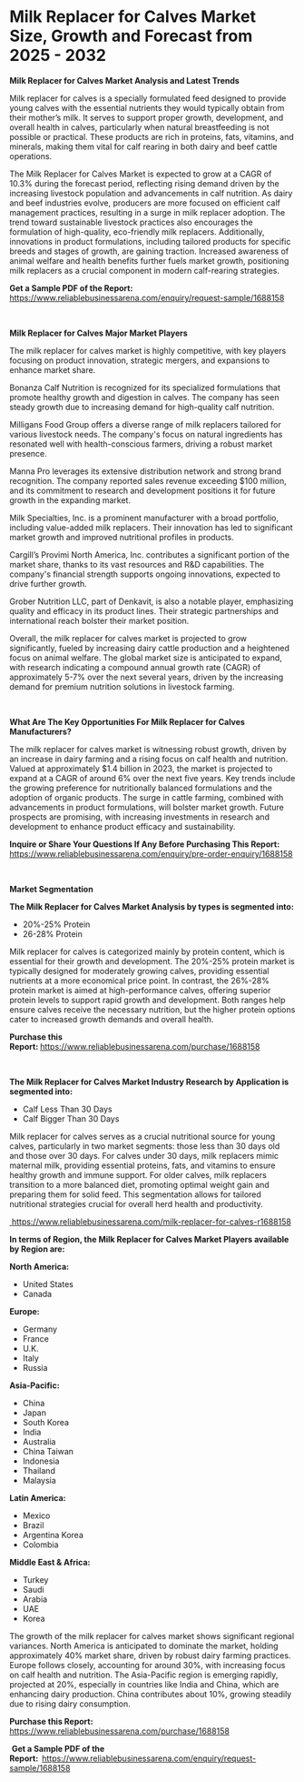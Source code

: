<p><h1>Milk Replacer for Calves Market Size, Growth and Forecast from 2025 - 2032</h1></p><p><strong>Milk Replacer for Calves Market Analysis and Latest Trends</strong></p>
<p><p>Milk replacer for calves is a specially formulated feed designed to provide young calves with the essential nutrients they would typically obtain from their mother’s milk. It serves to support proper growth, development, and overall health in calves, particularly when natural breastfeeding is not possible or practical. These products are rich in proteins, fats, vitamins, and minerals, making them vital for calf rearing in both dairy and beef cattle operations.</p><p>The Milk Replacer for Calves Market is expected to grow at a CAGR of 10.3% during the forecast period, reflecting rising demand driven by the increasing livestock population and advancements in calf nutrition. As dairy and beef industries evolve, producers are more focused on efficient calf management practices, resulting in a surge in milk replacer adoption. The trend toward sustainable livestock practices also encourages the formulation of high-quality, eco-friendly milk replacers. Additionally, innovations in product formulations, including tailored products for specific breeds and stages of growth, are gaining traction. Increased awareness of animal welfare and health benefits further fuels market growth, positioning milk replacers as a crucial component in modern calf-rearing strategies.</p></p>
<p><strong>Get a Sample PDF of the Report:&nbsp;</strong> <a href="https://www.reliablebusinessarena.com/enquiry/request-sample/1688158?utm_campaign=2531&utm_medium=2&utm_source=Github&utm_content=ia&utm_term=17042025&utm_id=milk-replacer-for-calves">https://www.reliablebusinessarena.com/enquiry/request-sample/1688158</a></p>
<p>&nbsp;</p>
<p><strong>Milk Replacer for Calves Major Market Players</strong></p>
<p><p>The milk replacer for calves market is highly competitive, with key players focusing on product innovation, strategic mergers, and expansions to enhance market share. </p><p>Bonanza Calf Nutrition is recognized for its specialized formulations that promote healthy growth and digestion in calves. The company has seen steady growth due to increasing demand for high-quality calf nutrition.</p><p>Milligans Food Group offers a diverse range of milk replacers tailored for various livestock needs. The company's focus on natural ingredients has resonated well with health-conscious farmers, driving a robust market presence.</p><p>Manna Pro leverages its extensive distribution network and strong brand recognition. The company reported sales revenue exceeding $100 million, and its commitment to research and development positions it for future growth in the expanding market.</p><p>Milk Specialties, Inc. is a prominent manufacturer with a broad portfolio, including value-added milk replacers. Their innovation has led to significant market growth and improved nutritional profiles in products. </p><p>Cargill’s Provimi North America, Inc. contributes a significant portion of the market share, thanks to its vast resources and R&D capabilities. The company's financial strength supports ongoing innovations, expected to drive further growth.</p><p>Grober Nutrition LLC, part of Denkavit, is also a notable player, emphasizing quality and efficacy in its product lines. Their strategic partnerships and international reach bolster their market position.</p><p>Overall, the milk replacer for calves market is projected to grow significantly, fueled by increasing dairy cattle production and a heightened focus on animal welfare. The global market size is anticipated to expand, with research indicating a compound annual growth rate (CAGR) of approximately 5-7% over the next several years, driven by the increasing demand for premium nutrition solutions in livestock farming.</p></p>
<p>&nbsp;</p>
<p><strong>What Are The Key Opportunities For Milk Replacer for Calves Manufacturers?</strong></p>
<p><p>The milk replacer for calves market is witnessing robust growth, driven by an increase in dairy farming and a rising focus on calf health and nutrition. Valued at approximately $1.4 billion in 2023, the market is projected to expand at a CAGR of around 6% over the next five years. Key trends include the growing preference for nutritionally balanced formulations and the adoption of organic products. The surge in cattle farming, combined with advancements in product formulations, will bolster market growth. Future prospects are promising, with increasing investments in research and development to enhance product efficacy and sustainability.</p></p>
<p><strong>Inquire or Share Your Questions If Any Before Purchasing This Report:</strong> <a href="https://www.reliablebusinessarena.com/enquiry/pre-order-enquiry/1688158?utm_campaign=2531&utm_medium=2&utm_source=Github&utm_content=ia&utm_term=17042025&utm_id=milk-replacer-for-calves">https://www.reliablebusinessarena.com/enquiry/pre-order-enquiry/1688158</a></p>
<p>&nbsp;</p>
<p><strong>Market Segmentation</strong></p>
<p><strong>The Milk Replacer for Calves Market Analysis by types is segmented into:</strong></p>
<p><ul><li>20%-25% Protein</li><li>26-28% Protein</li></ul></p>
<p><p>Milk replacer for calves is categorized mainly by protein content, which is essential for their growth and development. The 20%-25% protein market is typically designed for moderately growing calves, providing essential nutrients at a more economical price point. In contrast, the 26%-28% protein market is aimed at high-performance calves, offering superior protein levels to support rapid growth and development. Both ranges help ensure calves receive the necessary nutrition, but the higher protein options cater to increased growth demands and overall health.</p></p>
<p><strong>Purchase this Report:&nbsp;</strong><a href="https://www.reliablebusinessarena.com/purchase/1688158?utm_campaign=2531&utm_medium=2&utm_source=Github&utm_content=ia&utm_term=17042025&utm_id=milk-replacer-for-calves">https://www.reliablebusinessarena.com/purchase/1688158</a></p>
<p>&nbsp;</p>
<p><strong>The Milk Replacer for Calves Market Industry Research by Application is segmented into:</strong></p>
<p><ul><li>Calf Less Than 30 Days</li><li>Calf Bigger Than 30 Days</li></ul></p>
<p><p>Milk replacer for calves serves as a crucial nutritional source for young calves, particularly in two market segments: those less than 30 days old and those over 30 days. For calves under 30 days, milk replacers mimic maternal milk, providing essential proteins, fats, and vitamins to ensure healthy growth and immune support. For older calves, milk replacers transition to a more balanced diet, promoting optimal weight gain and preparing them for solid feed. This segmentation allows for tailored nutritional strategies crucial for overall herd health and productivity.</p></p>
<p><a href="https://www.reliablebusinessarena.com/milk-replacer-for-calves-r1688158?utm_campaign=2531&utm_medium=2&utm_source=Github&utm_content=ia&utm_term=17042025&utm_id=milk-replacer-for-calves">&nbsp;https://www.reliablebusinessarena.com/milk-replacer-for-calves-r1688158</a></p>
<p><strong>In terms of Region, the Milk Replacer for Calves Market Players available by Region are:</strong></p>
<p>
    <p> <strong> North America: </strong>
        <ul>
            <li>United States</li>
            <li>Canada</li>
        </ul>
        </p> 
    <p> <strong> Europe: </strong>
        <ul>
            <li>Germany</li>
            <li>France</li>
            <li>U.K.</li>
            <li>Italy</li>
            <li>Russia</li>
        </ul>
        </p> 
    <p> <strong> Asia-Pacific: </strong>
        <ul>
            <li>China</li>
            <li>Japan</li>
            <li>South Korea</li>
            <li>India</li>
            <li>Australia</li>
            <li>China Taiwan</li>
            <li>Indonesia</li>
            <li>Thailand</li>
            <li>Malaysia</li>
        </ul>
        </p> 
    <p> <strong> Latin America: </strong>
        <ul>
            <li>Mexico</li>
            <li>Brazil</li>
            <li>Argentina Korea</li>
            <li>Colombia</li>
        </ul>
        </p> 
    <p> <strong> Middle East & Africa: </strong>
        <ul>
            <li>Turkey</li>
            <li>Saudi</li>
            <li>Arabia</li>
            <li>UAE</li>
            <li>Korea</li>
        </ul>
    </p>
    </p>
<p><p>The growth of the milk replacer for calves market shows significant regional variances. North America is anticipated to dominate the market, holding approximately 40% market share, driven by robust dairy farming practices. Europe follows closely, accounting for around 30%, with increasing focus on calf health and nutrition. The Asia-Pacific region is emerging rapidly, projected at 20%, especially in countries like India and China, which are enhancing dairy production. China contributes about 10%, growing steadily due to rising dairy consumption.</p></p>
<p><strong>Purchase this Report: </strong><a href="https://www.reliablebusinessarena.com/purchase/1688158?utm_campaign=2531&utm_medium=2&utm_source=Github&utm_content=ia&utm_term=17042025&utm_id=milk-replacer-for-calves">https://www.reliablebusinessarena.com/purchase/1688158</a></p>
<p>&nbsp;<strong>Get a Sample PDF of the Report:&nbsp;&nbsp;</strong><a href="https://www.reliablebusinessarena.com/enquiry/request-sample/1688158?utm_campaign=2531&utm_medium=2&utm_source=Github&utm_content=ia&utm_term=17042025&utm_id=milk-replacer-for-calves">https://www.reliablebusinessarena.com/enquiry/request-sample/1688158</a></p>
<p><strong></strong></p>
<p><p></p><p></p><p></p></p>